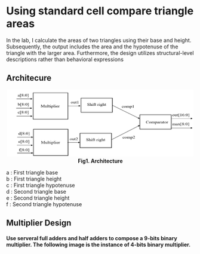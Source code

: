 # Using standard cell compare triangle areas

In the lab, I calculate the areas of two triangles using their base and height. Subsequently, the output includes the area and the hypotenuse of the triangle with the larger area. Furthermore, the design utilizes structural-level descriptions rather than behavioral expressions

## Architecure
<p align="center">
  <img src="https://github.com/RexJian/Using-standard-cell-compare-triangle-areas/blob/main/Architecture.png" width="500" height="180" alt="Architecture">
  <br> <strong>Fig1. Architecture</strong>
</p> 

a : First triangle base  
b : First triangle height  
c : First triangle hypotenuse  
d : Second triangle base  
e : Second triangle height  
f : Second triangle hypotenuse  

## Multiplier Design
#### Use serveral full adders and half adders to compose a 9-bits binary multiplier. The following image is the instance of 4-bits binary multiplier.
